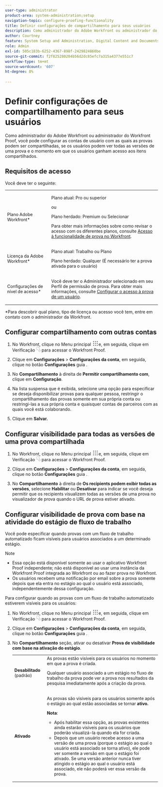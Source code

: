 ```yaml
---
user-type: administrator
product-area: system-administration;setup
navigation-topic: configure-proofing-functionality
title: Definir configurações de compartilhamento para seus usuários
description: Como administrador do Adobe Workfront ou administrador do Workfront Proof, você pode configurar as contas de usuário com as quais as provas podem ser compartilhadas, se os usuários podem ver todas as versões de uma prova e o momento em que os usuários ganham acesso aos itens compartilhados.
author: Courtney
feature: System Setup and Administration, Digital Content and Documents
role: Admin
exl-id: 505c183b-6252-4367-898f-2429824860be
source-git-commit: f2f825280204b56d2dc85efc7a315a4377e551c7
workflow-type: tm+mt
source-wordcount: '607'
ht-degree: 0%

---
```


# Definir configurações de compartilhamento para seus usuários

Como administrador do Adobe Workfront ou administrador do Workfront Proof, você pode configurar as contas de usuário com as quais as provas podem ser compartilhadas, se os usuários podem ver todas as versões de uma prova e o momento em que os usuários ganham acesso aos itens compartilhados.

## Requisitos de acesso

Você deve ter o seguinte:

<table style="table-layout:auto"> 
 <col> 
 <col> 
 <tbody> 
  <tr> 
   <td role="rowheader">Plano Adobe Workfront*</td> 
   <td> <p>Plano atual: Pro ou superior</p> <p>ou</p> <p>Plano herdado: Premium ou Selecionar</p> <p>Para obter mais informações sobre como revisar o acesso com os diferentes planos, consulte <a href="../../../administration-and-setup/manage-workfront/configure-proofing/access-to-proofing-functionality.md" class="MCXref xref">Acesso à funcionalidade de prova no Workfront</a>.</p> </td> 
  </tr> 
  <tr> 
   <td role="rowheader">Licença da Adobe Workfront*</td> 
   <td> <p>Plano atual: Trabalho ou Plano</p> <p>Plano herdado: Qualquer (É necessário ter a prova ativada para o usuário)</p> </td> 
  </tr> 
  <tr> 
   <td role="rowheader">Configurações de nível de acesso*</td> 
   <td> <p>Você deve ter o Administrador selecionado em seu Perfil de permissão de prova. Para obter mais informações, consulte <a href="../../../administration-and-setup/manage-workfront/configure-proofing/configure-a-users-proofing-access.md" class="MCXref xref">Configurar o acesso à prova de um usuário</a>.</p> </td> 
  </tr> 
 </tbody> 
</table>

&#42;Para descobrir qual plano, tipo de licença ou acesso você tem, entre em contato com o administrador da Workfront.

## Configurar compartilhamento com outras contas

1. No Workfront, clique no Menu principal ![](assets/main-menu-icon.png)e, em seguida, clique em Verificação ![](assets/proofing-in-main-menu.png) para acessar o Workfront Proof.

1. Clique em **Configurações** > **Configurações da conta**, em seguida, clique no botão **Configurações** guia .

1. No **Compartilhamento** à direita de **Permitir compartilhamento com**, clique em **Configuração**.

1. Na lista suspensa que é exibida, selecione uma opção para especificar se deseja disponibilizar provas para qualquer pessoa, restringir o compartilhamento das provas somente em sua própria conta ou restringi-las a sua própria conta e quaisquer contas de parceiros com as quais você está colaborando.
1. Clique em **Salvar.**

## Configurar visibilidade para todas as versões de uma prova compartilhada

1. No Workfront, clique no Menu principal ![](assets/main-menu-icon.png)e, em seguida, clique em Verificação ![](assets/proofing-in-main-menu.png) para acessar o Workfront Proof.

1. Clique em **Configurações** > **Configurações da conta**, em seguida, clique no botão **Configurações** guia .

1. No **Compartilhamento** à direita de **Os recipients podem exibir todas as versões**, selecione **Habilitar** ou **Desativar** para indicar se você deseja permitir que os recipients visualizem todas as versões de uma prova no visualizador de prova quando o URL de prova estiver ativado.

## Configurar visibilidade de prova com base na atividade do estágio de fluxo de trabalho

Você pode especificar quando provas com um fluxo de trabalho automatizado ficam visíveis para usuários associados a um determinado estágio.

>[!NOTE]
>
>* Essa opção está disponível somente ao usar o aplicativo Workfront Proof independente; não está disponível ao usar uma instância da Workfront Proof integrada ao Workfront ou ao fazer prova no Workfront.
>* Os usuários recebem uma notificação por email sobre a prova somente depois que ela entra no estágio ao qual o usuário está associado, independentemente dessa configuração.
>


Para configurar quando as provas com um fluxo de trabalho automatizado estiverem visíveis para os usuários:

1. No Workfront, clique no Menu principal ![](assets/main-menu-icon.png)e, em seguida, clique em Verificação ![](assets/proofing-in-main-menu.png) para acessar o Workfront Proof.

1. Clique em **Configurações** > **Configurações da conta**, em seguida, clique no botão **Configurações** guia .

1. No **Compartilhamento** seção, ativar ou desativar **Prova de visibilidade com base na ativação do estágio**.

   <table style="table-layout:auto"> 
    <col> 
    <col> 
    <tbody> 
     <tr> 
      <td role="rowheader"><strong>Desabilitado</strong> (padrão)</td> 
      <td>As provas estão visíveis para os usuários no momento em que a prova é criada.<br><p>Qualquer usuário associado a um estágio no fluxo de trabalho da prova pode ver a prova nos resultados da pesquisa imediatamente após a criação da prova.</p></td> 
     </tr> 
     <tr> 
      <td role="rowheader"><strong>Ativado</strong> </td> 
      <td> <p>As provas são visíveis para os usuários somente após o estágio ao qual estão associadas se tornar <strong>ativo.</strong></p> <p><b>Nota</b>:   
        <ul> 
         <li><em style="font-style: normal;">Após habilitar essa opção, as provas existentes ainda estarão visíveis para os usuários que poderão visualizá-la quando ela for criada.</em> </li> 
         <li>Depois que um usuário recebe acesso a uma versão de uma prova (porque o estágio ao qual o usuário está associado se torna ativo), ele pode ver somente a versão em que o estágio foi ativado. Se uma versão anterior nunca tiver atingido o estágio ao qual o usuário está associado, ele não poderá ver essa versão da prova.</li> 
        </ul> </p> </td> 
     </tr> 
    </tbody> 
   </table>
